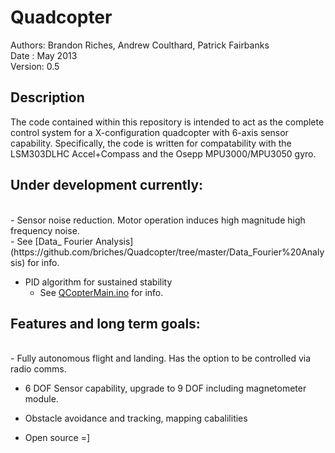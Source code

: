 Quadcopter
==========

Authors: Brandon Riches, Andrew Coulthard, Patrick Fairbanks  <br />
Date   : May 2013 <br />
Version: 0.5 <br />

Description
-----------

The code contained within this repository is intended to act as the complete control system for a X-configuration
quadcopter with 6-axis sensor capability. Specifically, the code is written for compatability with the LSM303DLHC 
Accel+Compass and the Osepp MPU3000/MPU3050 gyro.

Under development currently:
----------------------------

 <br />
  - Sensor noise reduction. Motor operation induces high magnitude high frequency noise.<br />
      - See [Data_ Fourier Analysis](https://github.com/briches/Quadcopter/tree/master/Data_Fourier%20Analysis) for info. <br />

  - PID algorithm for sustained stability <br />
      - See [QCopterMain.ino](https://github.com/briches/Quadcopter/blob/master/QCopterMain/QCopterMain.ino) for info. <br />


Features and long term goals:
----------------------------
   <br />
  - Fully autonomous flight and landing. Has the option to be controlled via radio comms. <br />

  - 6 DOF Sensor capability, upgrade to 9 DOF including magnetometer module.  <br />
  
  - Obstacle avoidance and tracking, mapping cabalilities  <br />
  
  - Open source =]
   <br />
   <br />


